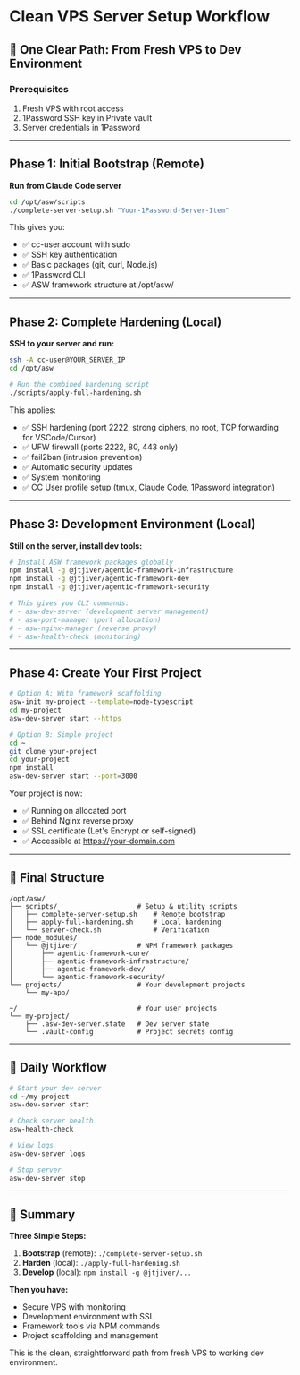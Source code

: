 # Clean VPS Server Setup Workflow

## 🎯 One Clear Path: From Fresh VPS to Dev Environment

### Prerequisites
1. Fresh VPS with root access
2. 1Password SSH key in Private vault
3. Server credentials in 1Password

---

## Phase 1: Initial Bootstrap (Remote)
**Run from Claude Code server**

```bash
cd /opt/asw/scripts
./complete-server-setup.sh "Your-1Password-Server-Item"
```

This gives you:
- ✅ cc-user account with sudo
- ✅ SSH key authentication
- ✅ Basic packages (git, curl, Node.js)
- ✅ 1Password CLI
- ✅ ASW framework structure at /opt/asw/

---

## Phase 2: Complete Hardening (Local)
**SSH to your server and run:**

```bash
ssh -A cc-user@YOUR_SERVER_IP
cd /opt/asw

# Run the combined hardening script
./scripts/apply-full-hardening.sh
```

This applies:
- ✅ SSH hardening (port 2222, strong ciphers, no root, TCP forwarding for VSCode/Cursor)
- ✅ UFW firewall (ports 2222, 80, 443 only)
- ✅ fail2ban (intrusion prevention)
- ✅ Automatic security updates  
- ✅ System monitoring
- ✅ CC User profile setup (tmux, Claude Code, 1Password integration)

---

## Phase 3: Development Environment (Local)
**Still on the server, install dev tools:**

```bash
# Install ASW framework packages globally
npm install -g @jtjiver/agentic-framework-infrastructure
npm install -g @jtjiver/agentic-framework-dev
npm install -g @jtjiver/agentic-framework-security

# This gives you CLI commands:
# - asw-dev-server (development server management)
# - asw-port-manager (port allocation)
# - asw-nginx-manager (reverse proxy)
# - asw-health-check (monitoring)
```

---

## Phase 4: Create Your First Project

```bash
# Option A: With framework scaffolding
asw-init my-project --template=node-typescript
cd my-project
asw-dev-server start --https

# Option B: Simple project
cd ~
git clone your-project
cd your-project
npm install
asw-dev-server start --port=3000
```

Your project is now:
- ✅ Running on allocated port
- ✅ Behind Nginx reverse proxy
- ✅ SSL certificate (Let's Encrypt or self-signed)
- ✅ Accessible at https://your-domain.com

---

## 📁 Final Structure

```
/opt/asw/
├── scripts/                    # Setup & utility scripts
│   ├── complete-server-setup.sh    # Remote bootstrap
│   ├── apply-full-hardening.sh     # Local hardening
│   └── server-check.sh             # Verification
├── node_modules/
│   └── @jtjiver/               # NPM framework packages
│       ├── agentic-framework-core/
│       ├── agentic-framework-infrastructure/
│       ├── agentic-framework-dev/
│       └── agentic-framework-security/
└── projects/                   # Your development projects
    └── my-app/

~/                              # Your user projects
└── my-project/
    ├── .asw-dev-server.state   # Dev server state
    └── .vault-config           # Project secrets config
```

---

## 🔄 Daily Workflow

```bash
# Start your dev server
cd ~/my-project
asw-dev-server start

# Check server health
asw-health-check

# View logs
asw-dev-server logs

# Stop server
asw-dev-server stop
```

---

## 🎯 Summary

**Three Simple Steps:**
1. **Bootstrap** (remote): `./complete-server-setup.sh`
2. **Harden** (local): `./apply-full-hardening.sh`
3. **Develop** (local): `npm install -g @jtjiver/...`

**Then you have:**
- Secure VPS with monitoring
- Development environment with SSL
- Framework tools via NPM commands
- Project scaffolding and management

This is the clean, straightforward path from fresh VPS to working dev environment.